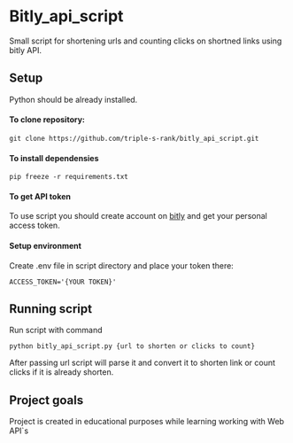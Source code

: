 # Bitly_api_script
Small script for shortening urls and counting clicks on shortned links using bitly API.
## Setup
Python should be already installed.

#### To clone repository: 

``` git clone https://github.com/triple-s-rank/bitly_api_script.git ```

#### To install dependensies

``` pip freeze -r requirements.txt ```

#### To get API token

To use script you should create account on [bitly](https://app.bitly.com/) and get your personal access token.

#### Setup environment

Create .env file in script directory and place your token there:

``` ACCESS_TOKEN='{YOUR TOKEN}' ```

## Running script

Run script with command

``` python bitly_api_script.py {url to shorten or clicks to count} ```

After passing url script will parse it and convert it to shorten link or count clicks if it is already shorten.

## Project goals

Project is created in educational purposes while learning working with Web API`s
